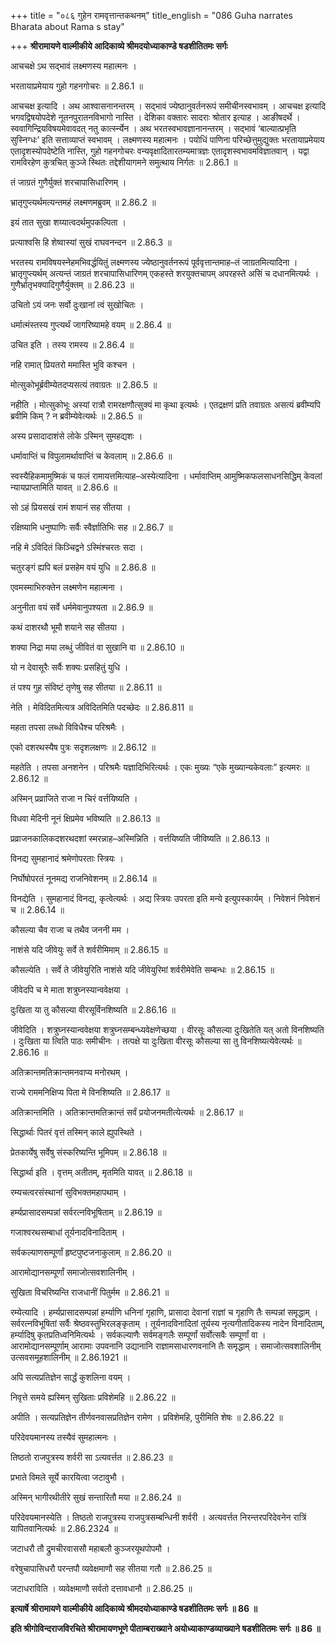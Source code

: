 +++
title = "०८६ गुहेन रामवृत्तान्तकथनम्"
title_english = "086 Guha narrates Bharata about Rama s stay"

+++
**श्रीरामायणे वाल्मीकीये आदिकाव्ये श्रीमदयोध्याकाण्डे षडशीतितमः सर्गः**

आचचक्षे ऽथ सद्भावं लक्ष्मणस्य महात्मनः ।

भरतायाप्रमेयाय गुहो गहनगोचरः ॥ 2.86.1 ॥

आचचक्ष इत्यादि । अथ आश्वासनानन्तरम् । सद्भावं ज्येष्ठानुवर्तनरूपं समीचीनस्वभावम् । आचचक्ष इत्यादि भगवद्विषयोपदेशे नूतनपुरातनविभागो नास्ति । देशिका वक्तारः सादराः श्रोतार इत्याह । आङीषदर्थे । स्ववागिन्द्रियविषयमेवावदत् नतु कार्त्स्न्येन । अथ भरतस्वभावज्ञानानन्तरम् । सद्भावं ‘बाल्यात्प्रभृति सुस्निग्धः’ इति सत्ताव्याप्तं स्वभावम् । लक्ष्मणस्य महात्मनः । पयोधिं पाणिना परिच्छेत्तुमुद्युक्तः भरतायाप्रमेयाय एतादृशस्योपदेष्टेति नास्ति, गुहो गहनगोचरः वन्यवृक्षादितारतम्यमात्रज्ञः एतादृशस्वभावमविज्ञातवान् । यद्वा रामविरहेण कुत्रचित् कुञ्जे स्थितः तद्देशीयागमने समुत्थाय निर्गतः ॥ 2.86.1 ॥

तं जाग्रतं गुणैर्युक्तं शरचापासिधारिणम् ।

भ्रातृगुप्त्यर्थमत्यन्तमहं लक्ष्मणमब्रुवम् ॥ 2.86.2 ॥

इयं तात सुखा शय्यात्वदर्थमुपकल्पिता ।

प्रत्याश्वसि हि शेष्वास्यां सुखं राघवनन्दन ॥ 2.86.3 ॥

भरतस्य रामविषयस्नेहमभिवर्द्धयितुं लक्ष्मणस्य ज्येष्ठानुवर्तनरूपं पूर्ववृत्तान्तमाह–तं जाग्रतमित्यादिना । भ्रातृगुप्त्यर्थम् अत्यन्तं जाग्रतं शरचापासिधारिणम् एकहस्ते शरयुक्तचापम् अपरहस्ते असिं च दधानमित्यर्थः । गुणैर्भ्रातृभक्यादिगुणैर्युक्तम् ॥ 2.86.23 ॥

उचितो ऽयं जनः सर्वो दुःखानां त्वं सुखोचितः ।

धर्मात्मंस्तस्य गुप्त्यर्थं जागरिष्यामहे वयम् ॥ 2.86.4 ॥

उचित इति । तस्य रामस्य ॥ 2.86.4 ॥

नहि रामात् प्रियतरो ममास्ति भुवि कश्चन ।

मोत्सुकोभूर्ब्रवीम्येतदप्यसत्यं तवाग्रतः ॥ 2.86.5 ॥

नहीति । मोत्सुकोभूः अस्यां रात्रौ रामरक्षणौत्सुक्यं मा कृथा इत्यर्थः । एतद्रक्षणं प्रति तवाग्रतः असत्यं ब्रवीम्यपि ब्रवीमि किम् ? न ब्रवीम्येवेत्यर्थः ॥ 2.86.5 ॥

अस्य प्रसादादाशंसे लोके ऽस्मिन् सुमहद्यशः ।

धर्मावाप्तिं च विपुलामर्थावाप्तिं च केवलाम् ॥ 2.86.6 ॥

स्वस्यैहिकमामुष्मिकं च फलं रामायत्तमित्याह–अस्येत्यादिना । धर्मावाप्तिम् आमुष्मिकफलसाधनसिद्धिम् केवलां न्यायप्राप्तामिति यावत् ॥ 2.86.6 ॥

सो ऽहं प्रियसखं रामं शयानं सह सीतया ।

रक्षिष्यामि धनुष्पाणिः सर्वैः स्वैर्ज्ञातिभिः सह ॥ 2.86.7 ॥

नहि मे ऽविदितं किञ्चिद्वने ऽस्मिंश्चरतः सदा ।

चतुरङ्गं ह्यपि बलं प्रसहेम वयं युधि ॥ 2.86.8 ॥

एवमस्माभिरुक्तेन लक्ष्मणेन महात्मना ।

अनुनीता वयं सर्वे धर्ममेवानुपश्यता ॥ 2.86.9 ॥

कथं दाशरथौ भूमौ शयाने सह सीतया ।

शक्या निद्रा मया लब्धुं जीवितं वा सुखानि वा ॥ 2.86.10 ॥

यो न देवासूरैः सर्वैः शक्यः प्रसहितुं युधि ।

तं पश्य गुह संविष्टं तृणेषु सह सीतया ॥ 2.86.11 ॥

नेति । मेविदितमित्यत्र अविदितमिति पदच्छेदः ॥ 2.86.811 ॥

महता तपसा लब्धो विविधैश्च परिश्रमैः ।

एको दशरथस्यैष पुत्रः सदृशलक्षणः ॥ 2.86.12 ॥

महतेति । तपसा अनशनेन । परिश्रमैः यज्ञादिभिरित्यर्थः । एकः मुख्यः “एके मुख्यान्यकेवलाः” इत्यमरः ॥ 2.86.12 ॥

अस्मिन् प्रव्राजिते राजा न चिरं वर्त्तयिष्यति ।

विधवा मेदिनी नूनं क्षिप्रमेव भविष्यति ॥ 2.86.13 ॥

प्रव्राजनकालिकदशरथदशां स्मरन्नाह–अस्मिन्निति । वर्त्तयिष्यति जीविष्यति ॥ 2.86.13 ॥

विनद्य सुमहानादं श्रमेणोपरताः स्त्रियः ।

निर्घोषोपरतं नूनमद्य राजनिवेशनम् ॥ 2.86.14 ॥

विनद्येति । सुमहानादं विनद्य, कृत्वेत्यर्थः । अद्य स्त्रियः उपरता इति मन्ये इत्युपस्कार्यम् । निवेशनं निवेशनं च ॥ 2.86.14 ॥

कौसल्या चैव राजा च तथैव जननी मम ।

नाशंसे यदि जीवेयुः सर्वे ते शर्वरीमिमाम् ॥ 2.86.15 ॥

कौसल्येति । सर्वे ते जीवेयुरिति नाशंसे यदि जीवेयुरिमां शर्वरीमेवेति सम्बन्धः ॥ 2.86.15 ॥

जीवेदपि च मे माता शत्रुघ्नस्यान्ववेक्षया ।

दुःखिता या तु कौसल्या वीरसूर्विनशिष्यति ॥ 2.86.16 ॥

जीवेदिति । शत्रुघ्नस्यान्ववेक्षया शत्रुघ्नसम्बन्ध्यवेक्षणेच्छया । वीरसूः कौसल्या दुःखितेति यत् अतो विनशिष्यति । दुःखिता या त्विति पाठः समीचीनः । तत्पक्षे या दुःखिता वीरसूः कौसल्या सा तु विनशिष्यत्येवेत्यर्थः ॥ 2.86.16 ॥

अतिक्रान्तमतिक्रान्तमनवाप्य मनोरथम् ।

राज्ये राममनिक्षिप्य पिता मे विनशिष्यति ॥ 2.86.17 ॥

अतिक्रान्तमिति । अतिक्रान्तमतिक्रान्तं सर्वं प्रयोजनमतीत्येत्यर्थः ॥ 2.86.17 ॥

सिद्धार्थाः पितरं वृत्तं तस्मिन् काले ह्युपस्थिते ।

प्रेतकार्येषु सर्वेषु संस्करिष्यन्ति भूमिपम् ॥ 2.86.18 ॥

सिद्धार्था इति । वृत्तम् अतीतम्, मृतमिति यावत् ॥ 2.86.18 ॥

रम्यचत्वरसंस्थानां सुविभक्तमहापथाम् ।

हर्म्यप्रासादसम्पन्नां सर्वरत्नविभूषिताम् ॥ 2.86.19 ॥

गजाश्वरथसम्बाधां तूर्यनादविनादिताम् ।

सर्वकल्याणसम्पूर्णां हृष्टपुष्टजनाकुलाम् ॥ 2.86.20 ॥

आरामोद्यानसम्पूर्णां समाजोत्सवशालिनीम् ।

सुखिता विचरिष्यन्ति राजधानीं पितुर्मम ॥ 2.86.21 ॥

रम्येत्यादि । हर्म्यप्रासादसम्पन्नां हर्म्याणि धनिनां गृहाणि, प्रासादा देवानां राज्ञां च गृहाणि तैः सम्पन्नां समृद्धाम् । सर्वरत्नविभूषितां सर्वैः श्रेष्ठवस्तुभिरलङ्कृताम् । तूर्यनादविनादितां तूर्यस्य नृत्यगीतादिकस्य नादेन विनादिताम्, हर्म्यादिषु कृतप्रतिध्वनिमित्यर्थः । सर्वकल्याणैः सर्वमङ्गलैः सम्पूर्णां सर्वोत्सवैः सम्पूर्णां वा । आरामोद्यानसम्पूर्णाम् आरामाः उपवनानि उद्यानानि राज्ञामसाधारणवनानि तैः समृद्धाम् । समाजोत्सवशालिनीम् उत्सवसमूहशालिनीम् ॥ 2.86.1921 ॥

अपि सत्यप्रतिज्ञेन सार्द्धं कुशलिना वयम् ।

निवृत्ते समये ह्यस्मिन् सुखिताः प्रविशेमहि ॥ 2.86.22 ॥

अपीति । सत्यप्रतिज्ञेन तीर्णवनवासप्रतिज्ञेन रामेण । प्रविशेमहि, पुरीमिति शेषः ॥ 2.86.22 ॥

परिदेवयमानस्य तस्यैवं सुमहात्मनः ।

तिष्ठतो राजपुत्रस्य शर्वरी सा ऽत्यवर्त्तत ॥ 2.86.23 ॥

प्रभाते विमले सूर्ये कारयित्वा जटावुभौ ।

अस्मिन् भागीरथीतीरे सुखं सन्तारितौ मया ॥ 2.86.24 ॥

परिदेवयमानस्येति । तिष्ठतो राजपुत्रस्य राजपुत्रसम्बन्धिनी शर्वरी । अत्यवर्त्तत निरन्तरपरिदेवनेन रात्रिं यापितवानित्यर्थः ॥ 2.86.2324 ॥

जटाधरौ तौ द्रुमचीरवाससौ महाबलौ कुञ्जरयूथपोपमौ ।

वरेषुचापासिधरौ परन्तपौ व्यवेक्षमाणौ सह सीतया गतौ ॥ 2.86.25 ॥

जटाधराविति । व्यवेक्षमाणौ सर्वतो दत्तावधानौ ॥ 2.86.25 ॥

**इत्यार्षे श्रीरामायणे वाल्मीकीये आदिकाव्ये श्रीमदयोध्याकाण्डे षडशीतितमः सर्गः ॥ 86 ॥**

**इति श्रीगोविन्दराजविरचिते श्रीरामायणभूणे पीताम्बराख्याने अयोध्याकाण्डव्याख्याने षडशीतितमः सर्गः ॥ 86 ॥**
